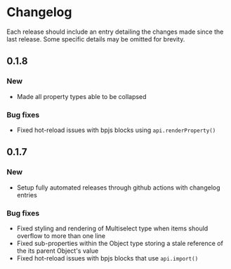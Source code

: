 # Changelog

Each release should include an entry detailing the changes made since the last release. Some specific details may be omitted for brevity.

## 0.1.8

### New

- Made all property types able to be collapsed

### Bug fixes

- Fixed hot-reload issues with bpjs blocks using `api.renderProperty()`

## 0.1.7

### New

- Setup fully automated releases through github actions with changelog entries

### Bug fixes

- Fixed styling and rendering of Multiselect type when items should overflow to more than one line
- Fixed sub-properties within the Object type storing a stale reference of the its parent Object's value
- Fixed hot-reload issues with bpjs blocks that use `api.import()`
